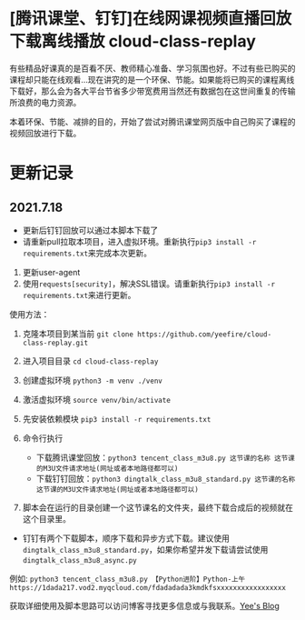 # [腾讯课堂、钉钉]在线网课视频直播回放下载离线播放 cloud-class-replay

有些精品好课真的是百看不厌、教师精心准备、学习氛围也好。不过有些已购买的课程却只能在线观看…现在讲究的是一个环保、节能。如果能将已购买的课程离线下载好，那么会为各大平台节省多少带宽费用当然还有数据包在这世间重复的传输所浪费的电力资源。

本着环保、节能、减排的目的，开始了尝试对腾讯课堂网页版中自己购买了课程的视频回放进行下载。

# 更新记录

## 2021.7.18

- 更新后钉钉回放可以通过本脚本下载了
- 请重新pull拉取本项目，进入虚拟环境。重新执行`pip3 install -r requirements.txt`来完成本次更新。

1. 更新user-agent
2. 使用`requests[security]`，解决SSL错误。请重新执行`pip3 install -r requirements.txt`来进行更新。

使用方法：

1. 克隆本项目到某当前 `git clone https://github.com/yeefire/cloud-class-replay.git`
2. 进入项目目录 `cd cloud-class-replay`
3. 创建虚拟环境 `python3 -m venv ./venv`
4. 激活虚拟环境 `source venv/bin/activate`
5. 先安装依赖模块 `pip3 install -r requirements.txt`
6. 命令行执行 
   - 下载腾讯课堂回放：`python3 tencent_class_m3u8.py 这节课的名称 这节课的M3U文件请求地址(网址或者本地路径都可以)`
   - 下载钉钉回放：`python3 dingtalk_class_m3u8_standard.py 这节课的名称 这节课的M3U文件请求地址(网址或者本地路径都可以)`
    
7. 脚本会在运行的目录创建一个这节课名的文件夹，最终下载合成后的视频就在这个目录里。
  
* 钉钉有两个下载脚本，顺序下载和异步方式下载。建议使用`dingtalk_class_m3u8_standard.py`，如果你希望并发下载请尝试使用`dingtalk_class_m3u8_async.py`

例如: `python3 tencent_class_m3u8.py 【Python进阶】Python-上午 https://1dada217.vod2.myqcloud.com/fdadadada3kmdkfsxxxxxxxxxxxxxxxxx`

获取详细使用及脚本思路可以访问博客寻找更多信息或与我联系。[Yee's Blog](https://blog.yeefire.com/2020_12/cloud_class_replay.html)

